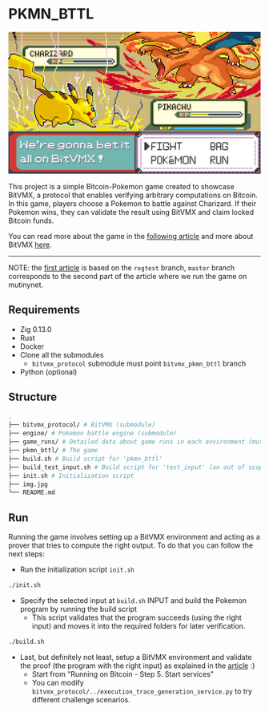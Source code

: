 # PKMN_BTTL

![Alt Text](./img.jpg)

This project is a simple Bitcoin-Pokemon game created to showcase BitVMX, a protocol that enables verifying arbitrary computations on Bitcoin. In this game, players choose a Pokemon to battle against Charizard. If their Pokemon wins, they can validate the result using BitVMX and claim locked Bitcoin funds.

You can read more about the game in the [following article](https://blog.rootstock.io/noticia/pkmn_bttl-a-pokemon-battle-game-written-in-zig-and-executed-with-bitvmx/) and more about BitVMX [here](https://bitvmx.org/).

---

NOTE: the [first article](https://blog.rootstock.io/noticia/pkmn_bttl-a-pokemon-battle-game-written-in-zig-and-executed-with-bitvmx/) is based on the `regtest` branch, `master` branch corresponds to the second part of the article where we run the game on mutinynet.

## Requirements

- Zig 0.13.0
- Rust
- Docker
- Clone all the submodules
  - `bitvmx_protocol` submodule must point `bitvmx_pkmn_bttl` branch
- Python (optional)

## Structure

```bash
.
├── bitvmx_protocol/ # BitVMX (submodule)
├── engine/ # Pokemon battle engine (submodule)
├── game_runs/ # Detailed data about game runs in each environment (mutinynet and regtest)
├── pkmn_bttl/ # The game
├── build.sh # Build script for 'pkmn_bttl'
├── build_test_input.sh # Build script for 'test_input' (an out of scope and reduced BitVMX program example)
├── init.sh # Initialization script
├── img.jpg
└── README.md
```

## Run

Running the game involves setting up a BitVMX environment and acting as a prover that tries to compute the right output. To do that you can follow the next steps:

- Run the initialization script `init.sh`

```bash
./init.sh
```

- Specify the selected input at `build.sh` INPUT and build the Pokemon program by running the build script
  - This script validates that the program succeeds (using the right input) and moves it into the required folders for later verification.

```bash
./build.sh
```

- Last, but definitely not least, setup a BitVMX environment and validate the proof (the program with the right input) as explained in the [article](https://blog.rootstock.io/noticia/pkmn_bttl-a-pokemon-battle-game-written-in-zig-and-executed-with-bitvmx/) :)
  - Start from "Running on Bitcoin - Step 5. Start services"
  - You can modify `bitvmx_protocol/../execution_trace_generation_service.py` to try different challenge scenarios.
